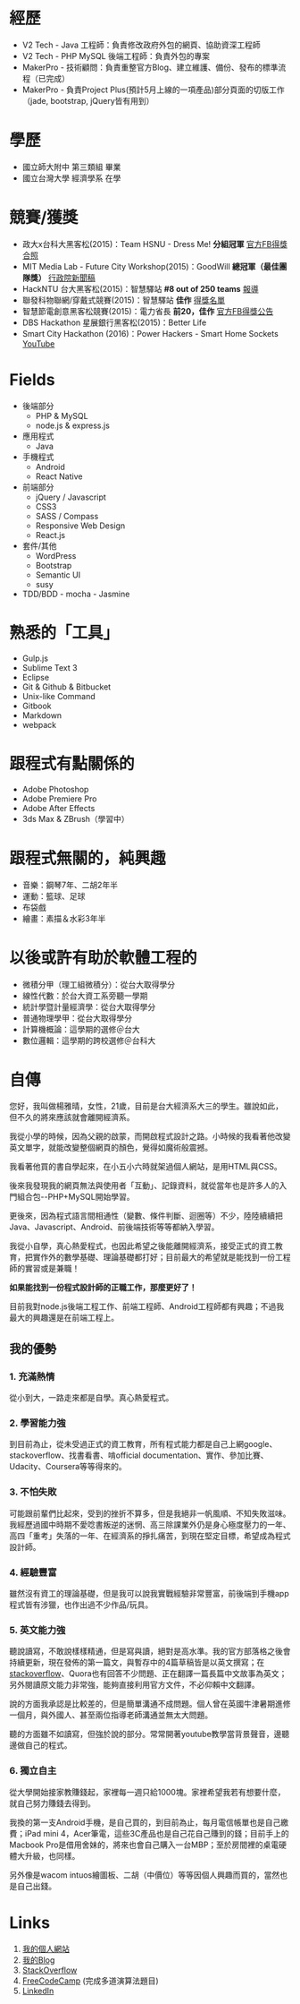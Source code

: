 ﻿# 經歷
- V2 Tech - Java 工程師：負責修改政府外包的網頁、協助資深工程師
- V2 Tech - PHP MySQL 後端工程師：負責外包的專案
- MakerPro - 技術顧問：負責重整官方Blog、建立維護、備份、發布的標準流程（已完成）
- MakerPro - 負責Project Plus(預計5月上線的一項產品)部分頁面的切版工作（jade, bootstrap, jQuery皆有用到）

# 學歷
- 國立師大附中 第三類組 畢業
- 國立台灣大學 經濟學系 在學

# 競賽/獲獎
- 政大x台科大黑客松(2015)：Team HSNU - Dress Me! __分組冠軍__ [官方FB得獎合照](https://www.facebook.com/NCCUEA/photos/a.708581332598704.1073741837.590410167749155/708585515931619/?type=3&theater)
- MIT Media Lab - Future City Workshop(2015)：GoodWill __總冠軍（最佳團隊獎）__ [行政院新聞稿](https://www.facebook.com/ey.gov.tw/photos/a.449506128410605.115211.135213893173165/1047029958658216/?type=3&permPage=1)
- HackNTU 台大黑客松(2015)：智慧驛站 __#8 out of 250 teams__ [報導](http://www.techbang.com/posts/25444-hacker-song-hacker-song-hackathon-at-national-taiwan-university-hackntu)
- 聯發科物聯網/穿戴式競賽(2015)：智慧驛站 __佳作__ [得獎名單](https://www.mobilehero.com/mediatek2015/)
- 智慧節電創意黑客松競賽(2015)：電力省長 __前20，佳作__ [官方FB得獎公告](https://www.facebook.com/EnergySaving.Taipei/photos/a.693856850714529.1073741828.688041607962720/731157560317791/?type=3&theater)
- DBS Hackathon 星展銀行黑客松(2015)：Better Life
- Smart City Hackathon (2016)：Power Hackers - Smart Home Sockets [YouTube](https://www.youtube.com/watch?v=86VJzv8P3vQ)

# Fields
- 後端部分
	- PHP & MySQL
	- node.js & express.js
- 應用程式
	- Java
- 手機程式
	- Android
	- React Native
- 前端部分
	- jQuery / Javascript
	- CSS3
	- SASS / Compass
	- Responsive Web Design
	- React.js
- 套件/其他
	- WordPress
	- Bootstrap
	- Semantic UI
	- susy
- TDD/BDD
        - mocha 
        - Jasmine

# 熟悉的「工具」
- Gulp.js
- Sublime Text 3
- Eclipse
- Git & Github & Bitbucket
- Unix-like Command
- Gitbook
- Markdown
- webpack

# 跟程式有點關係的
- Adobe Photoshop
- Adobe Premiere Pro
- Adobe After Effects
- 3ds Max & ZBrush（學習中）

# 跟程式無關的，純興趣
- 音樂：鋼琴7年、二胡2年半
- 運動：籃球、足球
- 布袋戲
- 繪畫：素描＆水彩3年半

# 以後或許有助於軟體工程的
- 微積分甲（理工組微積分）：從台大取得學分
- 線性代數：於台大資工系旁聽一學期
- 統計學暨計量經濟學：從台大取得學分
- 普通物理學甲：從台大取得學分
- 計算機概論：這學期的選修＠台大
- 數位邏輯：這學期的跨校選修＠台科大

# 自傳

您好，我叫做楊雅晴，女性，21歲，目前是台大經濟系大三的學生。雖說如此，但不久的將來應該就會離開經濟系。

我從小學的時候，因為父親的啟蒙，而開啟程式設計之路。小時候的我看著他改變英文單字，就能改變整個網頁的顏色，覺得如魔術般震撼。

我看著他買的書自學起來，在小五小六時就架過個人網站，是用HTML與CSS。

後來我發現我的網頁無法與使用者「互動」、記錄資料，就從當年也是許多人的入門組合包--PHP+MySQL開始學習。

更後來，因為程式語言間相通性（變數、條件判斷、迴圈等）不少，陸陸續續把Java、Javascript、Android、前後端技術等等都納入學習。

我從小自學，真心熱愛程式，也因此希望之後能離開經濟系，接受正式的資工教育，把實作外的數學基礎、理論基礎都打好；目前最大的希望就是能找到一份工程師的實習或是兼職！

__如果能找到一份程式設計師的正職工作，那麼更好了！__

目前我對node.js後端工程工作、前端工程師、Android工程師都有興趣；不過我最大的興趣還是在前端工程上。

## 我的優勢
### 1. 充滿熱情
從小到大，一路走來都是自學。真心熱愛程式。

### 2. 學習能力強
到目前為止，從未受過正式的資工教育，所有程式能力都是自己上網google、stackoverflow、找書看書、啃official documentation、實作、參加比賽、Udacity、Coursera等等得來的。

### 3. 不怕失敗
可能跟前輩們比起來，受到的挫折不算多，但是我絕非一帆風順、不知失敗滋味。
我經歷過國中時期不愛唸書叛逆的迷惘、高三除課業外仍是身心極度壓力的一年、高四「重考」失落的一年、在經濟系的掙扎痛苦，到現在堅定目標，希望成為程式設計師。

### 4. 經驗豐富
雖然沒有資工的理論基礎，但是我可以說我實戰經驗非常豐富，前後端到手機app程式皆有涉獵，也作出過不少作品/玩具。

### 5. 英文能力強
聽說讀寫，不敢說樣樣精通，但是寫與讀，絕對是高水準。我的官方部落格之後會持續更新，現在發佈的第一篇文，與暫存中的4篇草稿皆是以英文撰寫；在[stackoverflow](http://stackoverflow.com/users/1951139/erwai)、Quora也有回答不少問題、正在翻譯一篇長篇中文故事為英文；另外閱讀原文能力非常強，能夠直接利用官方文件，不必仰賴中文翻譯。

說的方面我承認是比較差的，但是簡單溝通不成問題。個人曾在英國牛津暑期進修一個月，與外國人、甚至兩位指導老師溝通並無太大問題。

聽的方面雖不如讀寫，但強於說的部分。常常開著youtube教學當背景聲音，邊聽邊做自己的程式。

### 6. 獨立自主
從大學開始接家教賺錢起，家裡每一週只給1000塊。家裡希望我若有想要什麼，就自己努力賺錢去得到。

我換的第一支Android手機，是自己買的，到目前為止，每月電信帳單也是自己繳費；iPad mini 4，Acer筆電，這些3C產品也是自己花自己賺到的錢；目前手上的Macbook Pro是借用舍妹的，將來也會自己購入一台MBP；至於房間裡的桌電硬體大升級，也同樣。

另外像是wacom intuos繪圖板、二胡（中價位）等等因個人興趣而買的，當然也是自己出錢。

# Links

1. [我的個人網站](http://erwaiyang.github.io/)
2. [我的Blog](http://erwaiyang.github.io/blog) 
3. [StackOverflow](http://stackoverflow.com/users/1951139/erwai)
4. [FreeCodeCamp](http://www.freecodecamp.com/erwaiyang) (完成多道演算法題目)
5. [LinkedIn](https://www.linkedin.com/in/jeanycyang)
